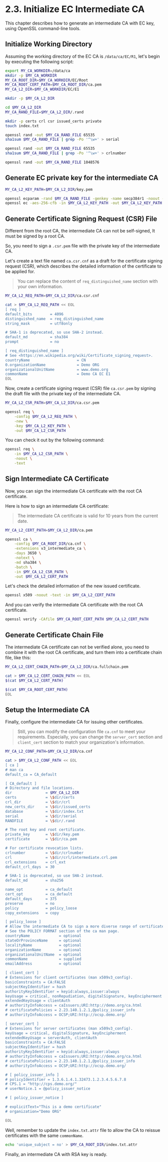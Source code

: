 # 2.3. Initialize EC Intermediate CA

This chapter describes how to generate an intermediate CA with EC key, using OpenSSL command-line tools.

## Initialize Working Directory

Assuming the working directory of the EC CA is `/data/ca/EC/R1`, let's begin by executing the following script:

```sh
export MY_CA_WORKDIR=/data/ca
mkdir -p $MY_CA_WORKDIR
MY_CA_ROOT_DIR=$MY_CA_WORKDIR/EC/Root
MY_CA_ROOT_CERT_PATH=$MY_CA_ROOT_DIR/ca.pem
MY_CA_L2_DIR=$MY_CA_WORKDIR/EC/E1

mkdir -p $MY_CA_L2_DIR

cd $MY_CA_L2_DIR
MY_CA_RAND_FILE=$MY_CA_L2_DIR/.rand

mkdir -p certs crl csr issued_certs private
touch index.txt

openssl rand -out $MY_CA_RAND_FILE 65535
sha1sum $MY_CA_RAND_FILE | grep -Po '^\w+' > serial

openssl rand -out $MY_CA_RAND_FILE 65535
sha1sum $MY_CA_RAND_FILE | grep -Po '^\w+' > crlnumber

openssl rand -out $MY_CA_RAND_FILE 1048576
```

## Generate EC private key for the intermediate CA

```sh
MY_CA_L2_KEY_PATH=$MY_CA_L2_DIR/key.pem

openssl ecparam -rand $MY_CA_RAND_FILE -genkey -name secp384r1 -noout -out $MY_CA_L2_KEY_PATH
openssl ec -aes-256-cfb -in $MY_CA_L2_KEY_PATH -out $MY_CA_L2_KEY_PATH
```

## Generate Certificate Signing Request (CSR) File

Different from the root CA, the intermediate CA can not be self-signed, It must be signed by a root CA.

So, you need to sign a `.csr.pem` file with the private key of the intermediate CA.

Let's create a text file named `ca.csr.cnf` as a draft for the certificate signing request (CSR), which describes the detailed information of the certificate to be applied for.

> You can replace the content of `req_distinguished_name` section with your own information.

```sh
MY_CA_L2_REQ_PATH=$MY_CA_L2_DIR/ca.csr.cnf

cat > $MY_CA_L2_REQ_PATH << EOL
[ req ]
default_bits        = 4096
distinguished_name  = req_distinguished_name
string_mask         = utf8only

# SHA-1 is deprecated, so use SHA-2 instead.
default_md          = sha384
prompt              = no

[ req_distinguished_name ]
# See <https://en.wikipedia.org/wiki/Certificate_signing_request>.
countryName                     = CN
0.organizationName              = Demo ORG
organizationalUnitName          = www.demo.org
commonName                      = Demo CA EC E1
EOL
```

Now, create a certificate signing request (CSR) file `ca.csr.pem` by signing the draft file with the private key of the intermediate CA.

```sh
MY_CA_L2_CSR_PATH=$MY_CA_L2_DIR/ca.csr.pem

openssl req \
    -config $MY_CA_L2_REQ_PATH \
    -new \
    -key $MY_CA_L2_KEY_PATH \
    -out $MY_CA_L2_CSR_PATH
```

You can check it out by the following command:

```sh
openssl req \
    -in $MY_CA_L2_CSR_PATH \
    -noout \
    -text
```

## Sign Intermediate CA Certificate

Now, you can sign the intermediate CA certificate with the root CA certificate.

Here is how to sign an intermediate CA certificate:

> The intermediate CA certificate is valid for 10 years from the current date.

```sh
MY_CA_L2_CERT_PATH=$MY_CA_L2_DIR/ca.pem

openssl ca \
    -config $MY_CA_ROOT_DIR/ca.cnf \
    -extensions v3_intermediate_ca \
    -days 3650 \
    -notext \
    -md sha384 \
    -batch \
    -in $MY_CA_L2_CSR_PATH \
    -out $MY_CA_L2_CERT_PATH
```

Let's check the detailed information of the new issued certificate.

```sh
openssl x509 -noout -text -in $MY_CA_L2_CERT_PATH
```

And you can verify the intermediate CA certificate with the root CA certificate.

```sh
openssl verify -CAfile $MY_CA_ROOT_CERT_PATH $MY_CA_L2_CERT_PATH
```

## Generate Certificate Chain File

The intermediate CA certificate can not be verified alone, you need to combine it with the root CA certificate,
and turn them into a certificate chain file, like this:

```sh
MY_CA_L2_CERT_CHAIN_PATH=$MY_CA_L2_DIR/ca.fullchain.pem

cat > $MY_CA_L2_CERT_CHAIN_PATH << EOL
$(cat $MY_CA_L2_CERT_PATH)

$(cat $MY_CA_ROOT_CERT_PATH)
EOL
```

## Setup the Intermediate CA

Finally, configure the intermediate CA for issuing other certificates.

> Still, you can modify the configuration file `ca.cnf` to meet your requirements.
> Especially, you can change the `server_cert` section and `client_cert` section to match your organization's information.

```sh
MY_CA_L2_CONF_PATH=$MY_CA_L2_DIR/ca.cnf

cat > $MY_CA_L2_CONF_PATH << EOL
[ ca ]
# man ca
default_ca = CA_default

[ CA_default ]
# Directory and file locations.
dir               = $MY_CA_L2_DIR
certs             = \$dir/certs
crl_dir           = \$dir/crl
new_certs_dir     = \$dir/issued_certs
database          = \$dir/index.txt
serial            = \$dir/serial
RANDFILE          = \$dir/.rand

# The root key and root certificate.
private_key       = \$dir/key.pem
certificate       = \$dir/ca.pem

# For certificate revocation lists.
crlnumber         = \$dir/crlnumber
crl               = \$dir/crl/intermediate.crl.pem
crl_extensions    = crl_ext
default_crl_days  = 30

# SHA-1 is deprecated, so use SHA-2 instead.
default_md        = sha256

name_opt          = ca_default
cert_opt          = ca_default
default_days      = 375
preserve          = no
policy            = policy_loose
copy_extensions   = copy

[ policy_loose ]
# Allow the intermediate CA to sign a more diverse range of certificates.
# See the POLICY FORMAT section of the ca man page.
countryName             = optional
stateOrProvinceName     = optional
localityName            = optional
organizationName        = optional
organizationalUnitName  = optional
commonName              = supplied
emailAddress            = optional

[ client_cert ]
# Extensions for client certificates (man x509v3_config).
basicConstraints = CA:FALSE
subjectKeyIdentifier = hash
authorityKeyIdentifier = keyid:always,issuer:always
keyUsage = critical, nonRepudiation, digitalSignature, keyEncipherment
extendedKeyUsage = clientAuth
# authorityInfoAccess = caIssuers;URI:http://demo.org/ca.html
# certificatePolicies = 2.23.140.1.2.1,@policy_issuer_info
# authorityInfoAccess = OCSP;URI:http://ocsp.demo.org/

[ server_cert ]
# Extensions for server certificates (man x509v3_config).
keyUsage = critical, digitalSignature, keyEncipherment
extendedKeyUsage = serverAuth, clientAuth
basicConstraints = CA:FALSE
subjectKeyIdentifier = hash
authorityKeyIdentifier = keyid:always,issuer:always
# authorityInfoAccess = caIssuers;URI:http://demo.org/ca.html
# certificatePolicies = 2.23.140.1.2.1,@policy_issuer_info
# authorityInfoAccess = OCSP;URI:http://ocsp.demo.org/

# [ policy_issuer_info ]
# policyIdentifier = 1.3.6.1.4.1.32473.1.2.3.4.5.6.7.8
# CPS.1 = "http://cps.demo.org/"
# userNotice.1 = @policy_issuer_notice

# [ policy_issuer_notice ]

# explicitText="This is a demo certificate"
# organization="Demo ORG"

EOL
```

Well, remember to update the `index.txt.attr` file to allow the CA to reissue certificates with the same `commonName`.

```sh
echo 'unique_subject = no' > $MY_CA_ROOT_DIR/index.txt.attr
```

Finally, an intermediate CA with RSA key is ready.
